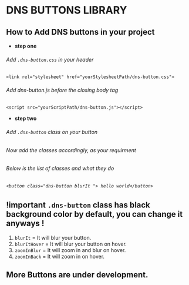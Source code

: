 # DNS BUTTONS LIBRARY
## How to Add DNS buttons in your project

- **step one**
###### Add `.dns-button.css` in your header
  `<link rel="stylesheet" href="yourStylesheetPath/dns-button.css">`
###### Add dns-button.js before the closing body tag
`<script src="yourScriptPath/dns-button.js"></script>`

- **step two**
###### Add `.dns-button` class on your button
###### Now add the classes accordingly, as your requirment
###### Below is the list of classes and what they do
###### `<button class="dns-button blurIt "> hello world</button>`

## !important `.dns-button` class has black background color by default, you can change it anyways !


1. `blurIt` = It will blur your button.
2. `blurItHover` = It will blur your button on hover.
3. `zoomInBlur` = It will zoom in and blur on hover.
4. `zoomInBack` = It will zoom in on hover.

## More Buttons are under development.



